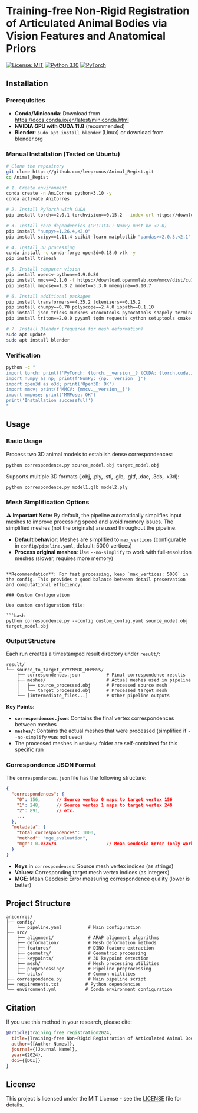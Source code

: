 # Training-free Non-Rigid Registration of Articulated Animal Bodies via Vision Features and Anatomical Priors

[![License: MIT](https://img.shields.io/badge/License-MIT-yellow.svg)](https://opensource.org/licenses/MIT)
[![Python 3.10](https://img.shields.io/badge/python-3.10-blue.svg)](https://www.python.org/downloads/release/python-3100/)
[![PyTorch](https://img.shields.io/badge/PyTorch-%23EE4C2C.svg?style=flat&logo=PyTorch&logoColor=white)](https://pytorch.org/)

## Installation

### Prerequisites

- **Conda/Miniconda**: Download from https://docs.conda.io/en/latest/miniconda.html
- **NVIDIA GPU with CUDA 11.8** (recommended)
- **Blender**: `sudo apt install blender` (Linux) or download from blender.org

### Manual Installation (Tested on Ubuntu)

```bash
# Clone the repository
git clone https://github.com/leeprunus/Animal_Regist.git
cd Animal_Regist

# 1. Create environment
conda create -n AniCorres python=3.10 -y
conda activate AniCorres

# 2. Install PyTorch with CUDA
pip install torch==2.0.1 torchvision==0.15.2 --index-url https://download.pytorch.org/whl/cu118

# 3. Install core dependencies (CRITICAL: NumPy must be <2.0)
pip install "numpy>=1.26.4,<2.0"
pip install scipy==1.11.4 scikit-learn matplotlib "pandas>=2.0.3,<2.1"

# 4. Install 3D processing
conda install -c conda-forge open3d=0.18.0 vtk -y
pip install trimesh

# 5. Install computer vision
pip install opencv-python==4.9.0.80
pip install mmcv==2.1.0 -f https://download.openmmlab.com/mmcv/dist/cu118/torch2.0.0/index.html
pip install mmpose==1.3.2 mmdet==3.3.0 mmengine==0.10.7

# 6. Install additional packages
pip install transformers==4.35.2 tokenizers==0.15.2
pip install chumpy==0.70 polyscope==2.4.0 iopath==0.1.10
pip install json-tricks munkres xtcocotools pycocotools shapely terminaltables
pip install triton==2.0.0 pyyaml tqdm requests cython setuptools cmake ninja safetensors huggingface-hub

# 7. Install Blender (required for mesh deformation)
sudo apt update
sudo apt install blender
```

### Verification

```bash
python -c "
import torch; print(f'PyTorch: {torch.__version__} (CUDA: {torch.cuda.is_available()})')
import numpy as np; print(f'NumPy: {np.__version__}')
import open3d as o3d; print('Open3D: OK')
import mmcv; print(f'MMCV: {mmcv.__version__}')
import mmpose; print('MMPose: OK')
print('Installation successful!')
"
```


## Usage

### Basic Usage

Process two 3D animal models to establish dense correspondences:

```bash
python correspondence.py source_model.obj target_model.obj
```

Supports multiple 3D formats (.obj, .ply, .stl, .glb, .gltf, .dae, .3ds, .x3d):
```bash
python correspondence.py model1.glb model2.ply
```

### Mesh Simplification Options

**⚠️ Important Note:** By default, the pipeline automatically simplifies input meshes to improve processing speed and avoid memory issues. The simplified meshes (not the originals) are used throughout the pipeline.

- **Default behavior**: Meshes are simplified to `max_vertices` (configurable in `config/pipeline.yaml`, default: 5000 vertices)
- **Process original meshes**: Use `--no-simplify` to work with full-resolution meshes (slower, requires more memory)

```

**Recommendation**: For fast processing, keep `max_vertices: 5000` in the config. This provides a good balance between detail preservation and computational efficiency.

### Custom Configuration

Use custom configuration file:

```bash
python correspondence.py --config custom_config.yaml source_model.obj target_model.obj
```

### Output Structure

Each run creates a timestamped result directory under `result/`:

```
result/
└── source_to_target_YYYYMMDD_HHMMSS/
    ├── correspondences.json          # Final correspondence results
    ├── meshes/                       # Actual meshes used in pipeline
    │   ├── source_processed.obj      # Processed source mesh
    │   └── target_processed.obj      # Processed target mesh
    └── [intermediate_files...]       # Other pipeline outputs
```

**Key Points:**
- **`correspondences.json`**: Contains the final vertex correspondences between meshes
- **`meshes/`**: Contains the actual meshes that were processed (simplified if `--no-simplify` was not used)
- The processed meshes in `meshes/` folder are self-contained for this specific run

### Correspondence JSON Format

The `correspondences.json` file has the following structure:

```json
{
  "correspondences": {
    "0": 156,      // Source vertex 0 maps to target vertex 156
    "1": 248,      // Source vertex 1 maps to target vertex 248
    "2": 891,      // etc.
    ...
  },
  "metadata": {
    "total_correspondences": 1000,
    "method": "mge_evaluation",
    "mge": 0.032574                   // Mean Geodesic Error (only works for ground truth mesh)
  }
}
```

- **Keys** in `correspondences`: Source mesh vertex indices (as strings)
- **Values**: Corresponding target mesh vertex indices (as integers)
- **MGE**: Mean Geodesic Error measuring correspondence quality (lower is better)

## Project Structure

```
anicorres/
├── config/
│   └── pipeline.yaml          # Main configuration
├── src/
│   ├── alignment/             # ARAP alignment algorithms
│   ├── deformation/           # Mesh deformation methods
│   ├── features/              # DINO feature extraction
│   ├── geometry/              # Geometric processing
│   ├── keypoints/             # 3D keypoint detection
│   ├── mesh/                  # Mesh processing utilities
│   ├── preprocessing/         # Pipeline preprocessing
│   └── utils/                 # Common utilities
├── correspondence.py          # Main pipeline script
├── requirements.txt          # Python dependencies
└── environment.yml           # Conda environment configuration
```

## Citation

If you use this method in your research, please cite:

```bibtex
@article{training_free_registration2024,
  title={Training-free Non-Rigid Registration of Articulated Animal Bodies via Vision Features and Anatomical Priors},
  author={[Author Names]},
  journal={[Journal Name]},
  year={2024},
  doi={[DOI]}
}
```

## License

This project is licensed under the MIT License - see the [LICENSE](LICENSE) file for details.